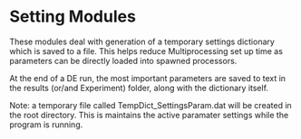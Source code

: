 # Setting Modules

These modules deal with generation of a temporary settings dictionary which is saved to a file.
This helps reduce Multiprocessing set up time as parameters can be directly loaded into spawned processors.

At the end of a DE run, the most important parameters are saved to text in the results (or/and Experiment) folder,
along with the dictionary itself.

Note: a temporary file called TempDict_SettingsParam.dat will be created in the root directory.
This is maintains the active paramater settings while the program is running.